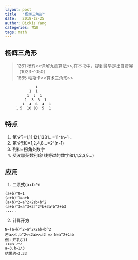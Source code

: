 ```yaml
---
layout: post
title:  "杨辉三角形"
date:   2018-12-25
author: Dickie Yang
categories: 常识
tags: math
---
```


## 杨辉三角形
> 1261 杨辉<<详解九章算法>>,在本书中，提到最早是出自贾宪（1023~1050）  
> 1665 帕斯卡<<算术三角形>>

```
			  1
		   1  1
		  1  2  1
		 1  3  3  1
		1  4  6  4  1
	 1 5  10 10  5  1
```
## 特点
1. 第n行=1,11,121,1331...=11^(n-1)。
2. 第n行和=1,2,4,8...=2^(n-1)
3. 列和=拐角处数字
4. 斐波那契数列(斜线穿过的数字和1,1,2,3,5...)

## 应用
1. 二项式(a+b)^n

```
(a+b)^0=1	
(a+b)^1=a+b
(a+b)^2=a^2+2ab+b^2
(a+b)^3=a^3+3a^2*b+3a*b^2+b3
......
```
2. 计算开方

```
N=(a+b)^2=a^2+2ab+b^2
若a>>b,b^2<<2ab<<a2 => N=a^2+2ab
例：开平方11
11=3^2+2
a=3,b=1/3
结果约=3.33
```
